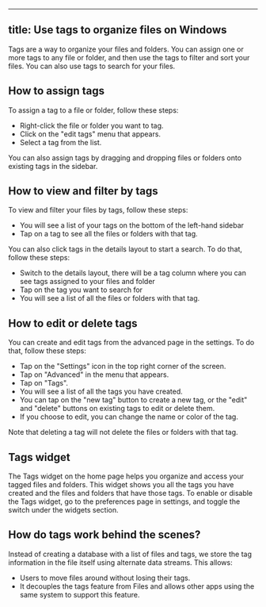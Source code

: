 <script>
    import { InfoBar } from "fluent-svelte";
	import { links } from "$data/links";
</script>

---
title: Use tags to organize files on Windows
---

Tags are a way to organize your files and folders. You can assign one or more tags to any file or folder, and then use the tags to filter and sort your files. You can also use tags to search for your files.
	
## How to assign tags

To assign a tag to a file or folder, follow these steps:

- Right-click the file or folder you want to tag.
- Click on the "edit tags" menu that appears.
- Select a tag from the list.

You can also assign tags by dragging and dropping files or folders onto existing tags in the sidebar.

## How to view and filter by tags

To view and filter your files by tags, follow these steps:

- You will see a list of your tags on the bottom of the left-hand sidebar
- Tap on a tag to see all the files or folders with that tag.

You can also click tags in the details layout to start a search. To do that, follow these steps:

- Switch to the details layout, there will be a tag column where you can see tags assigned to your files and folder
- Tap on the tag you want to search for
- You will see a list of all the files or folders with that tag.

<InfoBar
    severity="Informational"
    title="Available in preview"
    message="The ability to edit tags is currently available in preview."
/>

## How to edit or delete tags

You can create and edit tags from the advanced page in the settings. To do that, follow these steps:

- Tap on the "Settings" icon in the top right corner of the screen.
- Tap on "Advanced" in the menu that appears.
- Tap on "Tags".
- You will see a list of all the tags you have created.
- You can tap on the "new tag" button to create a new tag, or the "edit" and "delete" buttons on existing tags to edit or delete them.
- If you choose to edit, you can change the name or color of the tag.

Note that deleting a tag will not delete the files or folders with that tag.


## Tags widget

The Tags widget on the home page helps you organize and access your tagged files and folders. This widget shows you all the tags you have created and the files and folders that have those tags. To enable or disable the Tags widget, go to the preferences page in settings, and toggle the switch under the widgets section.

## How do tags work behind the scenes?

Instead of creating a database with a list of files and tags, we store the tag information in the file itself using alternate data streams. This allows:
- Users to move files around without losing their tags.
- It decouples the tags feature from Files and allows other apps using the same system to support this feature.
